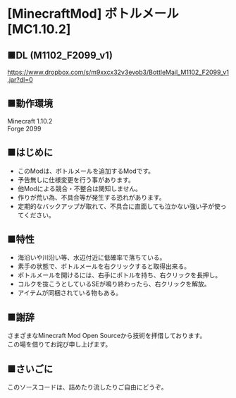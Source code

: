 # [MinecraftMod] ボトルメール [MC1.10.2]

## ■DL (M1102_F2099_v1)

https://www.dropbox.com/s/m9xxcx32v3evob3/BottleMail_M1102_F2099_v1.jar?dl=0

## ■動作環境

Minecraft 1.10.2<br>
Forge 2099<br>

## ■はじめに

- このModは、ボトルメールを追加するModです。<br>
- 予告無しに仕様変更を行う事があります。<br>
- 他Modによる競合・不整合は関知しません。<br>
- 作りが荒い為、不具合等が発生する恐れがあります。<br>
- 定期的なバックアップが取れて、不具合に直面しても泣かない強い子が使ってください。<br>

## ■特性

- 海沿いや川沿い等、水辺付近に低確率で落ちている。<br>
- 素手の状態で、ボトルメールを右クリックすると取得出来る。<br>
- ボトルメールを開けるには、右手にボトルを持ち、右クリックを長押し。<br>
- コルクを抜こうとしているSEが鳴り終わったら、右クリックを解放。<br>
- アイテムが同梱されている物もある。<br>

## ■謝辞

さまざまなMinecraft Mod Open Sourceから技術を拝借しております。<br>
この場を借りてお詫び申し上げます。<br>

## ■さいごに

このソースコードは、詰めたり流したりご自由にどうぞ。
